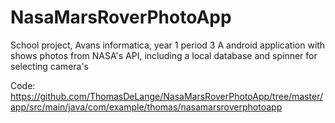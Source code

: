 # NasaMarsRoverPhotoApp
School project, Avans informatica, year 1 period 3 
A android application with shows photos from NASA's API, including a local database and spinner for selecting camera's

Code: https://github.com/ThomasDeLange/NasaMarsRoverPhotoApp/tree/master/app/src/main/java/com/example/thomas/nasamarsroverphotoapp
